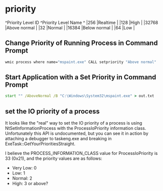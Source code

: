 # priority

^Priority Level ID ^Priority Level Name ^
|256 |Realtime |
|128 |High |
|32768 |Above normal |
|32 |Normal |
|16384 |Below normal |
|64 |Low |

## Change Priority of Running Process in Command Prompt
```bat
wmic process where name="mspaint.exe" CALL setpriority "Above normal"
```

## Start Application with a Set Priority in Command Prompt
```bat
start "" /AboveNormal /B "C:\Windows\System32\mspaint.exe" > out.txt
```

## set the IO priority of a process
It looks like the "real" way to set the IO priority of a process is using NtSetInformationProcess with the ProcessIoPriority information class. Unfortunately this API is undocumented, but you can see it in action by attaching a debugger to taskeng.exe and breaking in ExeTask::GetYourPrioritiesStraight.

I believe the PROCESS_INFORMATION_CLASS value for ProcessIoPriority is 33 (0x21), and the priority values are as follows:
- Very Low: 0
- Low: 1
- Normal: 2
- High: 3 or above?
